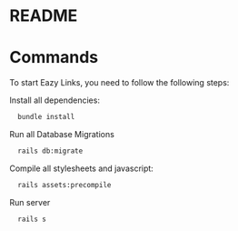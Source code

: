 # README

# Commands

To start Eazy Links, you need to follow the following steps:

Install all dependencies:
```bash
  bundle install
```
Run all Database Migrations
```bash
  rails db:migrate
```
Compile all stylesheets and javascript:
```bash
  rails assets:precompile
```
Run server
```bash
  rails s
```
